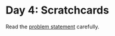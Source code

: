 # Day 4: Scratchcards

Read the [problem statement](https://adventofcode.com/2023/day/4) carefully.
